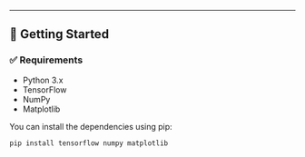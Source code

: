 
---

## 🏁 Getting Started

### ✅ Requirements

- Python 3.x
- TensorFlow
- NumPy
- Matplotlib

You can install the dependencies using pip:

```bash
pip install tensorflow numpy matplotlib

